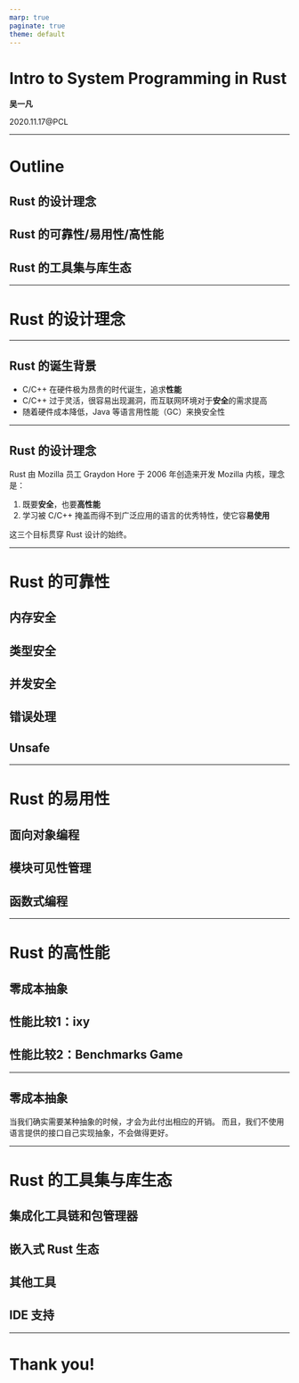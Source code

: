 ```yaml
---
marp: true
paginate: true
theme: default
---
```


# Intro to System Programming in Rust

**吴一凡**

2020.11.17@PCL

---

# Outline
## Rust 的设计理念
## Rust 的可靠性/易用性/高性能
## Rust 的工具集与库生态

---

# Rust 的设计理念

---

## Rust 的诞生背景
* C/C++ 在硬件极为昂贵的时代诞生，追求**性能**
* C/C++ 过于灵活，很容易出现漏洞，而互联网环境对于**安全**的需求提高
* 随着硬件成本降低，Java 等语言用性能（GC）来换安全性

---

## Rust 的设计理念
Rust 由 Mozilla 员工 Graydon Hore 于 2006 年创造来开发 Mozilla 内核，理念是：
1. 既要**安全**，也要**高性能**
2. 学习被 C/C++ 掩盖而得不到广泛应用的语言的优秀特性，使它容**易使用**

这三个目标贯穿 Rust 设计的始终。

---

# Rust 的可靠性
## 内存安全
## 类型安全
## 并发安全
## 错误处理
## Unsafe

---

# Rust 的易用性
## 面向对象编程
## 模块可见性管理
## 函数式编程

---

# Rust 的高性能
## 零成本抽象
## 性能比较1：ixy
## 性能比较2：Benchmarks Game

---

## 零成本抽象
当我们确实需要某种抽象的时候，才会为此付出相应的开销。
而且，我们不使用语言提供的接口自己实现抽象，不会做得更好。


---

# Rust 的工具集与库生态
## 集成化工具链和包管理器
## 嵌入式 Rust 生态
## 其他工具
## IDE 支持

---

# Thank you!
